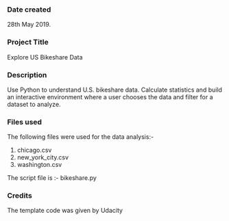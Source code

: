### Date created
28th May 2019.

### Project Title
Explore US Bikeshare Data

### Description
Use Python to understand U.S. bikeshare data. Calculate statistics and build an interactive environment where a user chooses the data and filter for a dataset to analyze.

### Files used
The following files were used for the data analysis:-

1. chicago.csv
2. new_york_city.csv
3. washington.csv

The script file is :- bikeshare.py

### Credits
The template code was given by Udacity
